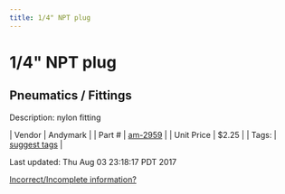 ```yaml
---
title: 1/4" NPT plug
---
```


# 1/4" NPT plug
## Pneumatics / Fittings
Description: 	nylon fitting 

| Vendor | Andymark | 
| Part # | [am-2959](http://www.andymark.com/product-p/am-2959.htm) | 
| Unit Price | $2.25 | 
| Tags: | [suggest tags](https://docs.google.com/forms/d/e/1FAIpQLSeWyY8v3RgOty-MyWmh9U0iivNYN_molChYyS-0U-o-kOAv_g/viewform) | 

Last updated: Thu Aug 03 23:18:17 PDT 2017

 [Incorrect/Incomplete information?](https://docs.google.com/forms/d/e/1FAIpQLSeWyY8v3RgOty-MyWmh9U0iivNYN_molChYyS-0U-o-kOAv_g/viewform)